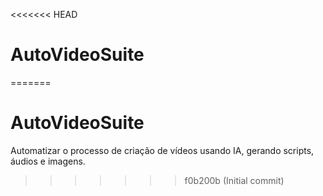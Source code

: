 <<<<<<< HEAD
# AutoVideoSuite
=======
# AutoVideoSuite
Automatizar o processo de criação de vídeos usando IA, gerando scripts, áudios e imagens.
>>>>>>> f0b200b (Initial commit)
